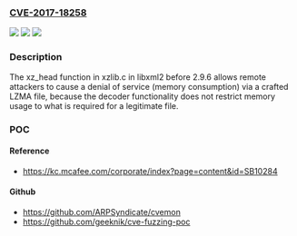 ### [CVE-2017-18258](https://cve.mitre.org/cgi-bin/cvename.cgi?name=CVE-2017-18258)
![](https://img.shields.io/static/v1?label=Product&message=n%2Fa&color=blue)
![](https://img.shields.io/static/v1?label=Version&message=n%2Fa&color=blue)
![](https://img.shields.io/static/v1?label=Vulnerability&message=n%2Fa&color=brighgreen)

### Description

The xz_head function in xzlib.c in libxml2 before 2.9.6 allows remote attackers to cause a denial of service (memory consumption) via a crafted LZMA file, because the decoder functionality does not restrict memory usage to what is required for a legitimate file.

### POC

#### Reference
- https://kc.mcafee.com/corporate/index?page=content&id=SB10284

#### Github
- https://github.com/ARPSyndicate/cvemon
- https://github.com/geeknik/cve-fuzzing-poc

